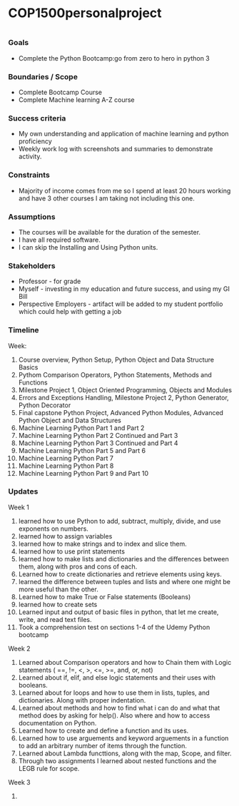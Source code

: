 # COP1500personalproject

# 
### Goals

-   Complete the Python Bootcamp:go from zero to hero in python 3

### Boundaries / Scope

-   Complete Bootcamp Course
-   Complete Machine learning A-Z course
### Success criteria

-   My own understanding and application of machine learning and python proficiency
-   Weekly work log with screenshots and summaries to demonstrate activity.

### Constraints

-   Majority of income comes from me so I spend at least 20 hours working and have 3 other courses I am taking not including this one.

### Assumptions

-   The courses will be available for the duration of the semester.
-   I have all required software.
-   I can skip the Installing and Using Python units.

### Stakeholders

-   Professor - for grade
-   Myself - investing in my education and future success, and using my GI Bill
-   Perspective Employers - artifact will be added to my student portfolio which could help with getting a job

### Timeline

Week:

1.  Course overview, Python Setup, Python Object and Data Structure Basics
2.  Pythom Comparison Operators, Python Statements, Methods and Functions
3.  Milestone Project 1, Object Oriented Programming, Objects and Modules
4.  Errors and Exceptions Handling, Milestone Project 2, Python Generator, Python Decorator
5.  Final capstone Python Project, Advanced Python Modules, Advanced Python Object and Data Structures
6.  Machine Learning Python Part 1 and Part 2
7.  Machine Learning Python Part 2 Continued and Part 3
8.  Machine Learning Python Part 3 Continued and Part 4
9.  Machine Learning Python Part 5 and Part 6
10. Machine Learning Python Part 7
11. Machine Learning Python Part 8
12. Machine Learning Python Part 9 and Part 10

### Updates

Week 1

1. learned how to use Python to add, subtract, multiply, divide, and use exponents on numbers.
2. learned how to assign variables
3. learned how to make strings and to index and slice them.
4. learned how to use print statements
5. learned how to make lists and dictionaries and the differences between them, along with pros and cons of each.
6. Learned how to create dictionaries and retrieve elements using keys.
7. learned the difference between tuples and lists and where one might be more useful than the other.
8. Learned how to make True or False statements (Booleans)
9. learned how to create sets
10. Learned input and output of basic files in python, that let me create, write, and read text files.
11. Took a comprehension test on sections 1-4 of the Udemy Python bootcamp

Week 2

1. Learned about Comparison operators and how to Chain them with Logic statements ( ==, !=, <, >, <=, >=, and, or, not)
2. Learned about if, elif, and else logic statements and their uses with booleans.
3. Learned about for loops and how to use them in lists, tuples, and dictionaries. Along with proper indentation.
4. Learned about methods and how to find what i can do and what that method does by asking for help(). Also where and how to access documentation on Python.
5. Learned how to create and define a function and its uses.
6. Learned how to use arguements and keyword arguements in a function to add an arbitrary number of items through the function.
7. Learned about Lambda functtions, along with the map, Scope, and filter.
8. Through two assignments I learned about nested functions and the LEGB rule for scope.

Week 3

1.

